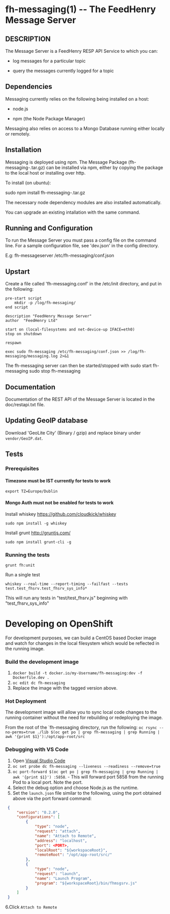 fh-messaging(1) -- The FeedHenry Message Server
===============================================

## DESCRIPTION

The Message Server is a FeedHenry RESP API Service to which you can:

* log messages for a particular topic

* query the messages currently logged for a topic

## Dependencies

Messaging currently relies on the following being installed on a host:

* node.js

* npm (the Node Package Manager)

Messaging also relies on access to a Mongo Database running either locally or remotely.

## Installation

Messaging is deployed using npm. The Message Package (fh-messaging-<version>.tar.gz) can be installed via npm, either by copying the package to the local host or installing over http.

To install (on ubuntu):

sudo npm install fh-messaging-<version>.tar.gz

The necessary node dependency modules are also installed automatically.

You can upgrade an existing intallation with the same command.    

## Running and Configuration  

To run the Message Server you must pass a config file on the command line. For a sample configuration file, see 'dev.json' in the config directory.

E.g:
fh-messageserver /etc/fh-messaging/conf.json

## Upstart

Create a file called 'fh-messaging.conf' in the /etc/init directory, and put in the following:

    pre-start script
        mkdir -p /log/fh-messaging/
    end script

    description "FeedHenry Message Server"
    author  "FeedHenry Ltd"

    start on (local-filesystems and net-device-up IFACE=eth0)
    stop on shutdown

    respawn

    exec sudo fh-messaging /etc/fh-messaging/conf.json >> /log/fh-messaging/messaging.log 2>&1

The fh-messaging server can then be started/stopped with
    sudo start fh-messaging
    sudo stop fh-messaging

## Documentation

Documentation of the REST API of the Message Server is located in the doc/restapi.txt file.

## Updating GeoIP database

Download 'GeoLite City' (Binary / gzip) and replace binary under `vendor/GeoIP.dat`.


## Tests

### Prerequisites
#### Timezone must be IST currently for tests to work

    export TZ=Europe/Dublin

#### Mongo Auth must not be enabled for tests to work

Install whiskey https://github.com/cloudkick/whiskey

    sudo npm install -g whiskey

Install grunt http://gruntjs.com/

    sudo npm install grunt-cli -g

### Running the tests

    grunt fh:unit

Run a single test

    whiskey --real-time --report-timing --failfast --tests test.test_fhsrv.test_fhsrv_sys_info*

This will run any tests in "test/test_fhsrv.js" beginning with "test_fhsrv_sys_info"

# Developing on OpenShift
For development purposes, we can build a CentOS based Docker image and watch for changes in the local filesystem which would be reflected in the running image.

### Build the development image

1. `docker build -t docker.io/my-Username/fh-messaging:dev -f Dockerfile.dev .`
2. `oc edit dc fh-messaging`
3. Replace the image with the tagged version above.

### Hot Deployment

The development image will allow you to sync local code changes to the running container without the need for rebuilding or redeploying the image.

From the root of the `fh-messaging directory, run the following:
```oc rsync --no-perms=true ./lib $(oc get po | grep fh-messaging | grep Running | awk '{print $1}'):/opt/app-root/src ```

### Debugging with VS Code

1. Open [Visual Studio Code](https://code.visualstudio.com/)
2. `oc set probe dc fh-messaging --liveness --readiness --remove=true`
3. `oc port-forward $(oc get po | grep fh-messaging | grep Running | awk '{print $1}') :5858`. - This will forward port 5858 from the running Pod to a local port. Note the port.
4. Select the debug option and choose Node.js as the runtime.
5. Set the `launch.json` file similar to the following, using the port obtained above via the port forward command:

```json
 {
     "version": "0.2.0",
     "configurations": [
         {
             "type": "node",
             "request": "attach",
             "name": "Attach to Remote",
             "address": "localhost",
             "port": <PORT>,
             "localRoot": "${workspaceRoot}",
             "remoteRoot": "/opt/app-root/src/"
         },
         {
             "type": "node",
             "request": "launch",
             "name": "Launch Program",
             "program": "${workspaceRoot}/bin/fhmsgsrv.js"
         }
     ]
 }
 ```
6.Click `Attach to Remote`
